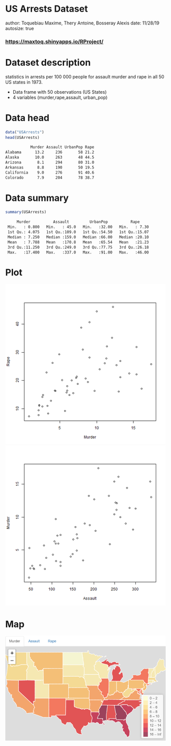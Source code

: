 US Arrests Dataset 
========================================================
author: Toquebiau Maxime, Thery Antoine, Bosseray Alexis
date: 11/28/19
autosize: true
### https://maxtoq.shinyapps.io/RProject/

Dataset description
========================================================

statistics in arrests per 100 000 people for assault murder and rape in all 50 US states in 1973.


- Data frame with 50 observations (US States) 
- 4 variables (murder,rape,assault, urban_pop)


Data head
========================================================


```r
data("USArrests")
head(USArrests)
```

```
           Murder Assault UrbanPop Rape
Alabama      13.2     236       58 21.2
Alaska       10.0     263       48 44.5
Arizona       8.1     294       80 31.0
Arkansas      8.8     190       50 19.5
California    9.0     276       91 40.6
Colorado      7.9     204       78 38.7
```

Data summary
========================================================


```r
summary(USArrests)
```

```
     Murder          Assault         UrbanPop          Rape      
 Min.   : 0.800   Min.   : 45.0   Min.   :32.00   Min.   : 7.30  
 1st Qu.: 4.075   1st Qu.:109.0   1st Qu.:54.50   1st Qu.:15.07  
 Median : 7.250   Median :159.0   Median :66.00   Median :20.10  
 Mean   : 7.788   Mean   :170.8   Mean   :65.54   Mean   :21.23  
 3rd Qu.:11.250   3rd Qu.:249.0   3rd Qu.:77.75   3rd Qu.:26.18  
 Max.   :17.400   Max.   :337.0   Max.   :91.00   Max.   :46.00  
```



Plot
========================================================

![plot of chunk unnamed-chunk-3](pres-figure/unnamed-chunk-3-1.png)![plot of chunk unnamed-chunk-3](pres-figure/unnamed-chunk-3-2.png)


Map
========================================================

![map_img](assets/maps.png)


